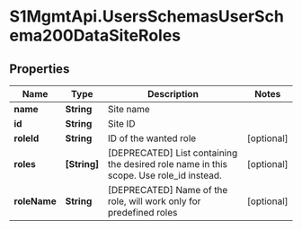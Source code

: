# S1MgmtApi.UsersSchemasUserSchema200DataSiteRoles

## Properties
Name | Type | Description | Notes
------------ | ------------- | ------------- | -------------
**name** | **String** | Site name | 
**id** | **String** | Site ID | 
**roleId** | **String** | ID of the wanted role | [optional] 
**roles** | **[String]** | [DEPRECATED] List containing the desired role name in this scope. Use role_id instead. | [optional] 
**roleName** | **String** | [DEPRECATED] Name of the role, will work only for predefined roles | [optional] 


